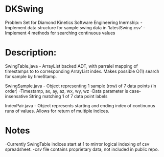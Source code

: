 # DKSwing

Problem Set for Diamond Kinetics Software Engineering Inernship:
 -Implement data structure for sample swing data in 'latestSwing.csv'
 -Implement 4 methods for searching continuous values

# Description:
SwingTable.java -
  ArrayList<SwingSample> backed ADT, with parralel mapping of timestamps to
  to corresponding ArrayList index. Makes possible O(1) search for sample 
  by timeStamp.
  
SwingSample.java - Object representing 1 sample (row) of 7 data points (in order)
      -Timestamp, ax, ay, az, wx, wy, wz
      -Data parameter is case-insensative String matching 1 of 7 data point labels
      
IndexPair.java - Object represents starting and ending index of continuous runs
                 of values. Allows for return of multiple indices. 
  

# Notes 
  -Currently SwingTable indices start at 1 to mirror logical indexing of csv spreadsheet.
  -csv file contains proprietary data, not included in public repo.  
  
